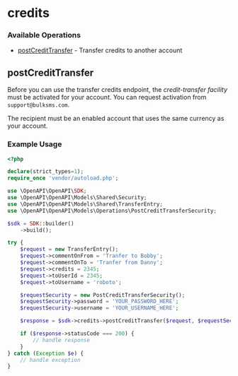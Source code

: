 # credits

### Available Operations

* [postCreditTransfer](#postcredittransfer) - Transfer credits to another account

## postCreditTransfer

Before you can use the transfer credits endpoint, the _credit-transfer facility_ must be activated for your account.  You can request activation from `support@bulksms.com`. 

The recipient must be an enabled account that uses the same currency as your account.


### Example Usage

```php
<?php

declare(strict_types=1);
require_once 'vendor/autoload.php';

use \OpenAPI\OpenAPI\SDK;
use \OpenAPI\OpenAPI\Models\Shared\Security;
use \OpenAPI\OpenAPI\Models\Shared\TransferEntry;
use \OpenAPI\OpenAPI\Models\Operations\PostCreditTransferSecurity;

$sdk = SDK::builder()
    ->build();

try {
    $request = new TransferEntry();
    $request->commentOnFrom = 'Tranfer to Bobby';
    $request->commentOnTo = 'Tranfer from Danny';
    $request->credits = 2345;
    $request->toUserId = 2345;
    $request->toUsername = 'roboto';

    $requestSecurity = new PostCreditTransferSecurity();
    $requestSecurity->password = 'YOUR_PASSWORD_HERE';
    $requestSecurity->username = 'YOUR_USERNAME_HERE';

    $response = $sdk->credits->postCreditTransfer($request, $requestSecurity);

    if ($response->statusCode === 200) {
        // handle response
    }
} catch (Exception $e) {
    // handle exception
}
```
